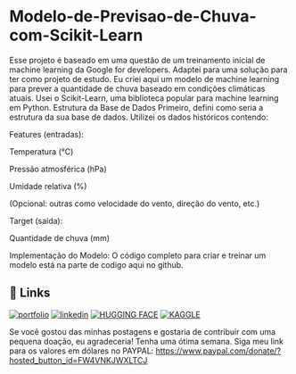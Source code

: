 # Modelo-de-Previsao-de-Chuva-com-Scikit-Learn

Esse projeto é baseado em uma questão de um treinamento inicial de machine learning da Google for developers. Adaptei para uma solução para ter como projeto de estudo. 
Eu criei aqui um modelo de machine learning para prever a quantidade de chuva baseado em condições climáticas atuais. Usei o Scikit-Learn, uma biblioteca popular para machine learning em Python.
Estrutura da Base de Dados
Primeiro, defini como seria a estrutura da sua base de dados. Utilizei os dados históricos contendo:

Features (entradas):

Temperatura (°C)

Pressão atmosférica (hPa)

Umidade relativa (%)

(Opcional: outras como velocidade do vento, direção do vento, etc.)

Target (saída):

Quantidade de chuva (mm)

Implementação do Modelo:
O código completo para criar e treinar um modelo está na parte de codigo aqui no github.



## 🔗 Links
[![portfolio](https://img.shields.io/badge/my_portfolio-000?style=for-the-badge&logo=ko-fi&logoColor=white)](https://medium.com/@gilnei809/gilnei-azambuja-borges-analista-de-dados-e-administrador-de-banco-de-dados-8774175b0e46)
[![linkedin](https://img.shields.io/badge/linkedin-0A66C2?style=for-the-badge&logo=linkedin&logoColor=white)](https://www.linkedin.com/in/gilnei-azambuja-borges-1a83432b)
[![HUGGING FACE](https://img.shields.io/badge/HuggingFace-e5f21d?style=for-the-badge&logo=HuggingFace&logoColor=yellow)](https://huggingface.co/bluesky2019)
[![KAGGLE](https://img.shields.io/badge/Kaggle-1DA1F2?style=for-the-badge&logo=twitter&logoColor=white)](https://www.kaggle.com/gilneiborges)


Se você gostou das minhas postagens e gostaria de contribuir com uma pequena doação, eu agradeceria! Tenha uma ótima semana. Siga meu link para os valores em dólares no PAYPAL: https://www.paypal.com/donate/?hosted_button_id=FW4VNKJWXLTCJ
